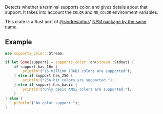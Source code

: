 Detects whether a terminal supports color, and gives details about that
support. It takes into account the `COLOR` and `NO_COLOR` environment
variables.

This crate is a Rust port of [@sindresorhus](https://github.com/sindresorhus)'
[NPM package by the same name](https://npm.im/supports-color).

## Example

```rust
use supports_color::Stream;

if let Some(support) = supports_color::on(Stream::Stdout) {
    if support.has_16m {
        println!("16 million (RGB) colors are supported");
    } else if support.has_256 {
        println!("256-bit colors are supported.");
    } else if support.has_basic {
        println!("Only basic ANSI colors are supported.");
    }
} else {
    println!("No color support.");
}
```
